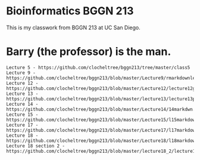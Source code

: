 # Bioinformatics BGGN 213

This is my classwork from BGGN 213 at UC San Diego. 

# Barry (the professor) is the man.
    
    Lecture 5 - https://github.com/clocheltree/bggn213/tree/master/class5
    Lecture 9 - https://github.com/clocheltree/bggn213/blob/master/Lecture9/rmarkdownlecture9.Rmd
    Lecture 12 - https://github.com/clocheltree/bggn213/blob/master/Lecture12/lecture12gitmarkdown.Rmd
    Lecture 13 - https://github.com/clocheltree/bggn213/blob/master/lecture13/lecture13project.Rmd
    Lecture 14 - https://github.com/clocheltree/bggn213/blob/master/Lecture14/14markdwn.Rmd
    Lecture 15 - https://github.com/clocheltree/bggn213/blob/master/Lecture15/l15markdown.Rmd
    Lecture 17 - https://github.com/clocheltree/bggn213/blob/master/Lecture17/l17markdown.Rmd
    Lecture 18 - https://github.com/clocheltree/bggn213/blob/master/Lecture18/l18markdown.Rmd
    Lecture 18 section 2 - https://github.com/clocheltree/bggn213/blob/master/lecture18_2/lecture18_2.0.Rmd
